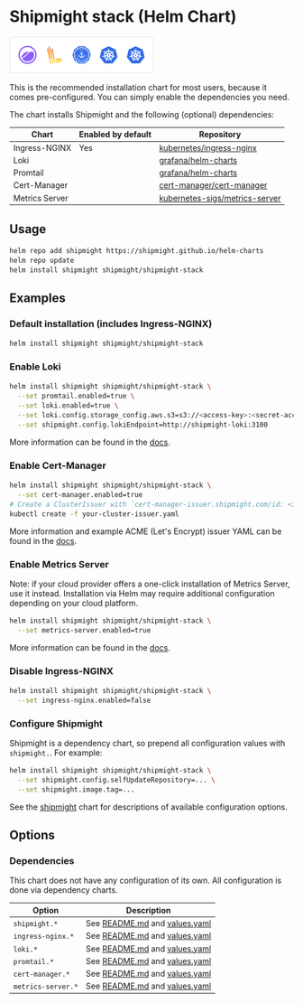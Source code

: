 # Shipmight stack (Helm Chart)

<img alt="Logos of components in Shipmight stack" src="https://github.com/shipmight/helm-charts/raw/master/images/chart-shipmight-stack.png" height="64" />

This is the recommended installation chart for most users, because it comes pre-configured. You can simply enable the dependencies you need.

The chart installs Shipmight and the following (optional) dependencies:

| Chart          | Enabled by default | Repository                                                                                                                                     |
| -------------- | ------------------ | ---------------------------------------------------------------------------------------------------------------------------------------------- |
| Ingress-NGINX  | Yes                | [kubernetes/ingress-nginx](https://github.com/kubernetes/ingress-nginx/blob/helm-chart-4.0.18/charts/ingress-nginx)                            |
| Loki           |                    | [grafana/helm-charts](https://github.com/grafana/helm-charts/blob/loki-2.10.1/charts/loki)                                                     |
| Promtail       |                    | [grafana/helm-charts](https://github.com/grafana/helm-charts/blob/promtail-2.2.0/charts/promtail)                                              |
| Cert-Manager   |                    | [cert-manager/cert-manager](https://github.com/cert-manager/cert-manager/blob/v1.7.1/deploy/charts/cert-manager)                               |
| Metrics Server |                    | [kubernetes-sigs/metrics-server](https://github.com/kubernetes-sigs/metrics-server/blob/metrics-server-helm-chart-3.8.2/charts/metrics-server) |

## Usage

```bash
helm repo add shipmight https://shipmight.github.io/helm-charts
helm repo update
helm install shipmight shipmight/shipmight-stack
```

## Examples

### Default installation (includes Ingress-NGINX)

```bash
helm install shipmight shipmight/shipmight-stack
```

### Enable Loki

```bash
helm install shipmight shipmight/shipmight-stack \
  --set promtail.enabled=true \
  --set loki.enabled=true \
  --set loki.config.storage_config.aws.s3=s3://<access-key>:<secret-access-key>@<s3-endpoint>/<bucket-name> \
  --set shipmight.config.lokiEndpoint=http://shipmight-loki:3100
```

More information can be found in the [docs](https://shipmight.com/docs/configuring-loki).

### Enable Cert-Manager

```bash
helm install shipmight shipmight/shipmight-stack \
  --set cert-manager.enabled=true
# Create a ClusterIssuer with `cert-manager-issuer.shipmight.com/id: <id>` annotation
kubectl create -f your-cluster-issuer.yaml
```

More information and example ACME (Let's Encrypt) issuer YAML can be found in the [docs](https://shipmight.com/docs/configuring-cert-manager).

### Enable Metrics Server

Note: if your cloud provider offers a one-click installation of Metrics Server, use it instead. Installation via Helm may require additional configuration depending on your cloud platform.

```bash
helm install shipmight shipmight/shipmight-stack \
  --set metrics-server.enabled=true
```

More information can be found in the [docs](https://shipmight.com/docs/configuring-metrics-server).

### Disable Ingress-NGINX

```bash
helm install shipmight shipmight/shipmight-stack \
  --set ingress-nginx.enabled=false
```

### Configure Shipmight

Shipmight is a dependency chart, so prepend all configuration values with `shipmight.`. For example:

```bash
helm install shipmight shipmight/shipmight-stack \
  --set shipmight.config.selfUpdateRepository=... \
  --set shipmight.image.tag=...
```

See the [shipmight](../shipmight) chart for descriptions of available configuration options.

## Options

### Dependencies

This chart does not have any configuration of its own. All configuration is done via dependency charts.

| Option             | Description                                                                                                                                                                                                                                                               |
| ------------------ | ------------------------------------------------------------------------------------------------------------------------------------------------------------------------------------------------------------------------------------------------------------------------- |
| `shipmight.*`      | See [README.md](../shipmight) and [values.yaml](../shipmight/values.yaml)                                                                                                                                                                                                 |
| `ingress-nginx.*`  | See [README.md](https://github.com/kubernetes/ingress-nginx/blob/helm-chart-4.0.18/charts/ingress-nginx) and [values.yaml](https://github.com/kubernetes/ingress-nginx/blob/helm-chart-4.0.18/charts/ingress-nginx/values.yaml)                                           |
| `loki.*`           | See [README.md](https://github.com/grafana/helm-charts/blob/loki-2.10.1/charts/loki) and [values.yaml](https://github.com/grafana/helm-charts/blob/loki-2.10.1/charts/loki/values.yaml)                                                                                   |
| `promtail.*`       | See [README.md](https://github.com/grafana/helm-charts/blob/promtail-2.2.0/charts/promtail) and [values.yaml](https://github.com/grafana/helm-charts/blob/promtail-2.2.0/charts/promtail/values.yaml)                                                                     |
| `cert-manager.*`   | See [README.md](https://github.com/cert-manager/cert-manager/blob/v1.7.1/deploy/charts/cert-manager) and [values.yaml](https://github.com/cert-manager/cert-manager/blob/v1.7.1/deploy/charts/cert-manager/values.yaml)                                                   |
| `metrics-server.*` | See [README.md](https://github.com/kubernetes-sigs/metrics-server/blob/metrics-server-helm-chart-3.8.2/charts/metrics-server) and [values.yaml](https://github.com/kubernetes-sigs/metrics-server/blob/metrics-server-helm-chart-3.8.2/charts/metrics-server/values.yaml) |
